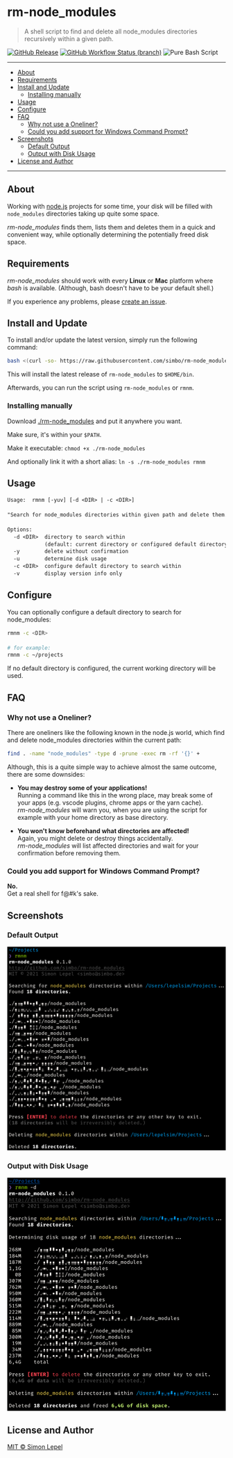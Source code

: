 rm-node_modules
===============

> A shell script to find and delete all node_modules directories recursively
> within a given path.

[![GitHub Release](https://img.shields.io/github/v/release/simbo/rm-node_modules)](https://github.com/simbo/rm-node_modules/releases)
[![GitHub Workflow Status (branch)](https://img.shields.io/github/workflow/status/simbo/rm-node_modules/CI/master)](https://github.com/simbo/rm-node_modules/actions?query=workflow%3ACI)
![Pure Bash Script](https://img.shields.io/badge/pure-bash-green)

---

<!-- TOC anchorMode:github.com -->

- [About](#about)
- [Requirements](#requirements)
- [Install and Update](#install-and-update)
  - [Installing manually](#installing-manually)
- [Usage](#usage)
- [Configure](#configure)
- [FAQ](#faq)
  - [Why not use a Oneliner?](#why-not-use-a-oneliner)
  - [Could you add support for Windows Command Prompt?](#could-you-add-support-for-windows-command-prompt)
- [Screenshots](#screenshots)
  - [Default Output](#default-output)
  - [Output with Disk Usage](#output-with-disk-usage)
- [License and Author](#license-and-author)

<!-- /TOC -->

---

## About

Working with [node.js](https://nodejs.org/) projects for some time, your disk
will be filled with `node_modules` directories taking up quite some space.

*rm-node_modules* finds them, lists them and deletes them in a quick and
convenient way, while optionally determining the potentially freed disk space.

## Requirements

*rm-node_modules* should work with every **Linux** or **Mac** platform where
*bash* is available. (Although, bash doesn't have to be your default shell.)

If you experience any problems, please [create an issue](https://github.com/simbo/rm-node_modules/issues).

## Install and Update

To install and/or update the latest version, simply run the following command:

```sh
bash <(curl -so- https://raw.githubusercontent.com/simbo/rm-node_modules/master/install)
```

This will install the latest release of `rm-node_modules` to `$HOME/bin`.

Afterwards, you can run the script using `rm-node_modules` or `rmnm`.

### Installing manually

Download [./rm-node_modules](https://raw.githubusercontent.com/simbo/rm-node_modules/master/rm-node_modules)
and put it anywhere you want.

Make sure, it's within your `$PATH`.

Make it executable: `chmod +x ./rm-node_modules`

And optionally link it with a short alias: `ln -s ./rm-node_modules rmnm`

## Usage

```txt
Usage:  rmnm [-yuv] [-d <DIR> | -c <DIR>]

"Search for node_modules directories within given path and delete them."

Options:
  -d <DIR>  directory to search within
            (default: current directory or configured default directory)
  -y        delete without confirmation
  -u        determine disk usage
  -c <DIR>  configure default directory to search within
  -v        display version info only
```

## Configure

You can optionally configure a default directory to search for node_modules:

```sh
rmnm -c <DIR>

# for example:
rmnm -c ~/projects
```

If no default directory is configured, the current working directory will be used.

## FAQ

### Why not use a Oneliner?

There are oneliners like the following known in the node.js world, which find
and delete node_modules directories within the current path:

```sh
find . -name "node_modules" -type d -prune -exec rm -rf '{}' +
```

Although, this is a quite simple way to achieve almost the same outcome, there
are some downsides:

  - **You may destroy some of your applications!**  
    Running a command like this in the wrong place, may break some of your apps
    (e.g. vscode plugins, chrome apps or the yarn cache).  
    *rm-node_modules* will warn you, when you are using the script for
    example with your home directory as base directory.

  - **You won't know beforehand what directories are affected!**  
    Again, you might delete or destroy things accidentally.  
    *rm-node_modules* will list affected directories and wait for your
    confirmation before removing them.

### Could you add support for Windows Command Prompt?

**No.**  
Get a real shell for f@#k's sake.

## Screenshots

### Default Output

![rm-node_modules default output](./screenshot-default.png)

### Output with Disk Usage

![rm-node_modules with disk usage](./screenshot-disk-usage.png)

## License and Author

[MIT &copy; Simon Lepel](http://simbo.mit-license.org/)
